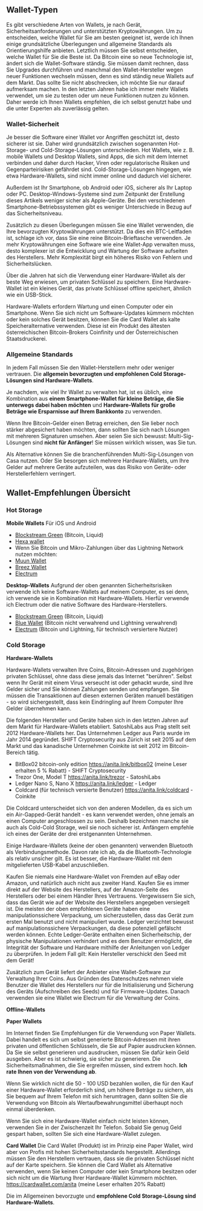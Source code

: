 ## Wallet-Typen

Es gibt verschiedene Arten von Wallets, je nach Gerät, Sicherheitsanforderungen und unterstützten Kryptowährungen. Um zu entscheiden, welche Wallet für Sie am besten geeignet ist, werde ich Ihnen einige grundsätzliche Überlegungen und allgemeine Standards als Orientierungshilfe anbieten. Letztlich müssen Sie selbst entscheiden, welche Wallet für Sie die Beste ist. Da Bitcoin eine so neue Technologie ist, ändert sich die Wallet-Software ständig. Sie müssen damit rechnen, dass Sie Upgrades durchführen und manchmal den Wallet-Hersteller wegen neuer Funktionen wechseln müssen, denn es sind ständig neue Wallets auf dem Markt. Das sollte Sie nicht abschrecken, ich möchte Sie nur darauf aufmerksam machen. In den letzten Jahren habe ich immer mehr Wallets verwendet, um sie zu testen oder um neue Funktionen nutzen zu können. Daher werde ich Ihnen Wallets empfehlen, die ich selbst genutzt habe und die unter Experten als zuverlässig gelten.

### Wallet-Sicherheit

Je besser die Software einer Wallet vor Angriffen geschützt ist, desto sicherer ist sie. Daher wird grundsätzlich zwischen sogenannten Hot-Storage- und Cold-Storage-Lösungen unterschieden. Hot Wallets, wie z. B. mobile Wallets und Desktop Wallets, sind Apps, die sich mit dem Internet verbinden und daher durch Hacker, Viren oder regulatorische Risiken und Gegenparteirisiken gefährdet sind. Cold-Storage-Lösungen hingegen, wie etwa Hardware-Wallets, sind nicht immer online und dadurch viel sicherer.

Außerdem ist Ihr Smartphone, ob Android oder iOS, sicherer als Ihr Laptop oder PC. Desktop-Windows-Systeme sind zum Zeitpunkt der Erstellung dieses Artikels weniger sicher als Apple-Geräte. Bei den verschiedenen Smartphone-Betriebssystemen gibt es weniger Unterschiede in Bezug auf das Sicherheitsniveau.

Zusätzlich zu diesen Überlegungen müssen Sie eine Wallet verwenden, die Ihre bevorzugten Kryptowährungen unterstützt. Da dies ein BTC-Leitfaden ist, schlage ich vor, dass Sie eine reine Bitcoin-Brieftasche verwenden. Je mehr Kryptowährungen eine Software wie eine Wallet-App verwalten muss, desto komplexer ist die Entwicklung und Wartung der Software aufseiten des Herstellers. Mehr Komplexität birgt ein höheres Risiko von Fehlern und Sicherheitslücken.

Über die Jahren hat sich die Verwendung einer Hardware-Wallet als der beste Weg erwiesen, um privaten Schlüssel zu speichern. Eine Hardware-Wallet ist ein kleines Gerät, das private Schlüssel offline speichert, ähnlich wie ein USB-Stick.

Hardware-Wallets erfordern Wartung und einen Computer oder ein Smartphone. Wenn Sie sich nicht um Software-Updates kümmern möchten oder kein solches Gerät besitzen, können Sie die Card Wallet als kalte Speicheralternative verwenden. Diese ist ein Produkt des ältesten österreichischen Bitcoin-Brokers Coinfinity und der Österreichischen Staatsdruckerei.

### Allgemeine Standards
In jedem Fall müssen Sie den Wallet-Herstellern mehr oder weniger vertrauen. Die **allgemein bevorzugten und empfohlenen Cold Storage-Lösungen sind Hardware-Wallets**.

Je nachdem, wie viel Ihr Wallet zu verwalten hat, ist es üblich, eine Kombination aus **einem Smartphone-Wallet für kleine Beträge, die Sie unterwegs dabei haben möchten** und **Hardware-Wallets für große Beträge wie Ersparnisse auf Ihrem Bankkonto** zu verwenden.

Wenn Ihre Bitcoin-Gelder einen Betrag erreichen, den Sie lieber noch stärker abgesichert haben möchten, dann sollten Sie sich nach Lösungen mit mehreren Signaturen umsehen. Aber seien Sie sich bewusst: Multi-Sig-Lösungen sind **nicht für Anfänger**! Sie müssen wirklich wissen, was Sie tun.

Als Alternative können Sie die branchenführenden Multi-Sig-Lösungen von Casa nutzen. Oder Sie besorgen sich mehrere Hardware-Wallets, um Ihre Gelder auf mehrere Geräte aufzuteilen, was das Risiko von Geräte- oder Herstellerfehlern verringert.

## Wallet-Empfehlungen Übersicht

### Hot Storage

**Mobile Wallets**
Für iOS und Android
* [Blockstream Green](https://blockstream.com/green/) (Bitcoin, Liquid)
* [Hexa wallet](https://hexawallet.io/)
* Wenn Sie Bitcoin und Mikro-Zahlungen über das Lightning Network nutzen möchten:
* [Muun Wallet](https://muun.com/)
* [Breez Wallet](https://breez.technology/)
* [Electrum](https://electrum.org)

**Desktop-Wallets**
Aufgrund der oben genannten Sicherheitsrisiken verwende ich keine Software-Wallets auf meinem Computer, es sei denn, ich verwende sie in Kombination mit Hardware-Wallets. Hierfür verwende ich Electrum oder die native Software des Hardware-Herstellers.

* [Blockstream Green](https://blockstream.com/green/) (Bitcoin, Liquid)
* [Blue Wallet](https://bluewallet.io/) (Bitcoin nicht verwahrend und Lightning verwahrend)
* [Electrum](https://electrum.org) (Bitcoin und Lightning, für technisch versiertere Nutzer)

### Cold Storage
**Hardware-Wallets**

Hardware-Wallets verwalten Ihre Coins, Bitcoin-Adressen und zugehörigen privaten Schlüssel, ohne dass diese jemals das Internet "berühren". Selbst wenn Ihr Gerät mit einem Virus verseucht ist oder gehackt wurde, sind Ihre Gelder sicher und Sie können Zahlungen senden und empfangen. Sie müssen die Transaktionen auf diesen externen Geräten manuell bestätigen - so wird sichergestellt, dass kein Eindringling auf Ihrem Computer Ihre Gelder übernehmen kann.

Die folgenden Hersteller und Geräte haben sich in den letzten Jahren auf dem Markt für Hardware-Wallets etabliert. SatoshiLabs aus Prag stellt seit 2012 Hardware-Wallets her. Das Unternehmen Ledger aus Paris wurde im Jahr 2014 gegründet. SHIFT Cryptosecurity aus Zürich ist seit 2015 auf dem Markt und das kanadische Unternehmen Coinkite ist seit 2012 im Bitcoin-Bereich tätig.

* BitBox02 bitcoin-only edition https://anita.link/bitbox02 (meine Leser erhalten 5 % Rabatt) - SHIFT Cryptosecurity
* Trezor One, Model T https://anita.link/trezor - SatoshiLabs
* Ledger Nano S, Nano X https://anita.link/ledger - Ledger
* Coldcard (für technisch versierte Benutzer) https://anita.link/coldcard - Coinkite

Die Coldcard unterscheidet sich von den anderen Modellen, da es sich um ein Air-Gapped-Gerät handelt - es kann verwendet werden, ohne jemals an einen Computer angeschlossen zu sein. Deshalb bezeichnen manche sie auch als Cold-Cold Storage, weil sie noch sicherer ist. Anfängern empfehle ich eines der Geräte der drei erstgenannten Unternehmen.

Einige Hardware-Wallets (keine der oben genannten) verwenden Bluetooth als Verbindungsmethode. Davon rate ich ab, da die Bluetooth-Technologie als relativ unsicher gilt. Es ist besser, die Hardware-Wallet mit dem mitgelieferten USB-Kabel anzuschließen.

Kaufen Sie niemals eine Hardware-Wallet von Fremden auf eBay oder Amazon, und natürlich auch nicht aus zweiter Hand. Kaufen Sie es immer direkt auf der Website des Herstellers, auf der Amazon-Seite des Herstellers oder bei einem Händler Ihres Vertrauens. Vergewissern Sie sich, dass das Gerät wie auf der Website des Herstellers angegeben versiegelt ist. Die meisten der oben empfohlenen Geräte haben eine manipulationssichere Verpackung, um sicherzustellen, dass das Gerät zum ersten Mal benutzt und nicht manipuliert wurde. Ledger verzichtet bewusst auf manipulationssichere Verpackungen, da diese potenziell gefälscht werden können. Echte Ledger-Geräte enthalten einen Sicherheitschip, der physische Manipulationen verhindert und es dem Benutzer ermöglicht, die Integrität der Software und Hardware mithilfe der Anleitungen von Ledger zu überprüfen. In jedem Fall gilt: Kein Hersteller verschickt den Seed mit dem Gerät!

Zusätzlich zum Gerät liefert der Anbieter eine Wallet-Software zur Verwaltung Ihrer Coins. Aus Gründen des Datenschutzes nehmen viele Benutzer die Wallet des Herstellers nur für die Initialisierung und Sicherung des Geräts (Aufschreiben des Seeds) und für Firmware-Updates. Danach verwenden sie eine Wallet wie Electrum für die Verwaltung der Coins.

**Offline-Wallets**

**Paper Wallets**

Im Internet finden Sie Empfehlungen für die Verwendung von Paper Wallets. Dabei handelt es sich um selbst generierte Bitcoin-Adressen mit ihren privaten und öffentlichen Schlüsseln, die Sie auf Papier ausdrucken können. Da Sie sie selbst generieren und ausdrucken, müssen Sie dafür kein Geld ausgeben. Aber es ist schwierig, sie sicher zu generieren. Die Sicherheitsmaßnahmen, die Sie ergreifen müssen, sind extrem hoch. **Ich rate Ihnen von der Verwendung ab**.

Wenn Sie wirklich nicht die 50 - 100 USD bezahlen wollen, die für den Kauf einer Hardware-Wallet erforderlich sind, um höhere Beträge zu sichern, als Sie bequem auf Ihrem Telefon mit sich herumtragen, dann sollten Sie die Verwendung von Bitcoin als Wertaufbewahrungsmittel überhaupt noch einmal überdenken.

Wenn Sie sich eine Hardware-Wallet einfach nicht leisten können, verwenden Sie in der Zwischenzeit Ihr Telefon. Sobald Sie genug Geld gespart haben, sollten Sie sich eine Hardware-Wallet zulegen.

**Card Wallet**
Die Card Wallet (Produkt) ist im Prinzip eine Paper Wallet, wird aber von Profis mit hohen Sicherheitsstandards hergestellt. Allerdings müssen Sie den Herstellern vertrauen, dass sie die privaten Schlüssel nicht auf der Karte speichern. Sie können die Card Wallet als Alternative verwenden, wenn Sie keinen Computer oder kein Smartphone besitzen oder sich nicht um die Wartung Ihrer Hardware-Wallet kümmern möchten. https://cardwallet.com/anita (meine Leser erhalten 20% Rabatt)


Die im Allgemeinen bevorzugte und **empfohlene Cold Storage-Lösung sind Hardware-Wallets**.
